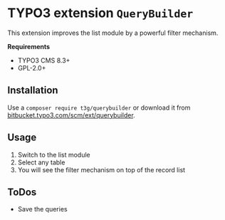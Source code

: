 # TYPO3 extension `QueryBuilder`

This extension improves the list module by a powerful filter mechanism.

**Requirements**

- TYPO3 CMS 8.3+
- GPL-2.0+

## Installation

Use a `composer require t3g/querybuilder` or download it from [bitbucket.typo3.com/scm/ext/querybuilder](https://bitbucket.typo3.com/scm/ext/querybuilder).

## Usage

1) Switch to the list module 
2) Select any table
3) You will see the filter mechanism on top of the record list

## ToDos

- Save the queries